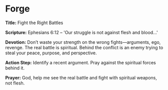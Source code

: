 # Forge

**Title:** Fight the Right Battles

**Scripture:** Ephesians 6:12 – 'Our struggle is not against flesh and blood...'

**Devotion:**
Don’t waste your strength on the wrong fights—arguments, ego, revenge. The real battle is spiritual. Behind the conflict is an enemy trying to steal your peace, purpose, and perspective.

**Action Step:** Identify a recent argument. Pray against the spiritual forces behind it.

**Prayer:**
God, help me see the real battle and fight with spiritual weapons, not flesh.